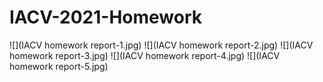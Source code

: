 # IACV-2021-Homework

![](IACV homework report-1.jpg)
![](IACV homework report-2.jpg)
![](IACV homework report-3.jpg)
![](IACV homework report-4.jpg)
![](IACV homework report-5.jpg)
